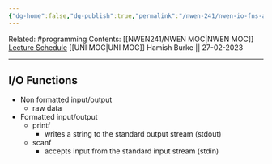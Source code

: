 ```yaml
---
{"dg-home":false,"dg-publish":true,"permalink":"/nwen-241/nwen-io-fns-and-streams/","dgPassFrontmatter":true}
---
```



Related: #programming 
Contents: [[NWEN241/NWEN MOC\|NWEN MOC]]
[Lecture Schedule](https://ecs.wgtn.ac.nz/Courses/NWEN241_2023T1/LectureSchedule)
[[UNI MOC\|UNI MOC]]
Hamish Burke || 27-02-2023
***
## I/O Functions
- Non formatted input/output
	- raw data
- Formatted input/output
	- printf
		- writes a string to the standard output stream (stdout)
	- scanf
		- accepts input from the standard input stream (stdin)

